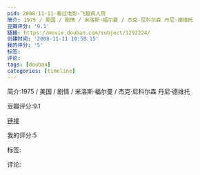 ```yaml
---
pid: 2008-11-11-看过电影-飞越疯人院
简介: 1975 / 美国 / 剧情 / 米洛斯·福尔曼 / 杰克·尼科尔森 丹尼·德维托
豆瓣评分: '9.1'
链接: https://movie.douban.com/subject/1292224/
创建时间: '2008-11-11 10:58:15'
我的评分: '5'
标签:
评论:
tags: [douban]
categories: [timeline]
---
```

简介:1975 / 美国 / 剧情 / 米洛斯·福尔曼 / 杰克·尼科尔森 丹尼·德维托

豆瓣评分:9.1

[链接](https://movie.douban.com/subject/1292224/)

我的评分:5

标签:

评论:

